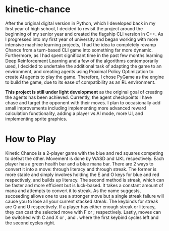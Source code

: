 # kinetic-chance

After the original digital version in Python, which I developed back in my first year of high school, I decided to revisit the project 
around the beginning of my senior year and created the flagship CLI version in C++. As I progressed into my first year of university and began working
with more intensive machine learning projects, I had the idea to completely revamp Chance from a turn-based CLI game into something far
more dynamic. Furthermore, as I had spent significant time in the past few months learning Deep Reinforcement Learning and a few of the
algorithms contemporarily used, I decided to undertake the additional task of adapting the game to an environment, and creating agents
using Proximal Policy Optimization to create AI agents to play the game. Therefore, I chose PyGame as the engine to build the game, due to its
ease of compatibility as an RL environment.

**This project is still under light development** as the original goal of creating the agents has been achieved. Currently, the agent checkpoints I have chase 
and target the opponent with their moves. I plan to occasionally add small improvements including implementing more advanced reward calculation functionality, 
adding a player vs AI mode, more UI, and implementing sprite graphics.

# How to Play

Kinetic Chance is a 2-player game with the blue and red squares competing to defeat the other. Movement is done by WASD and IJKL respectively. 
Each player has a green health bar and a blue mana bar.
There are 2 ways to convert it into a move: through literacy and through streak. The former is more stable and simply involves holding the E and O keys for
blue and red respectively, and builds up literacy. The second method is streak, which can be faster and more efficient but is luck-based. It takes a constant
amount of mana and attempts to convert it to streak. As the name suggests, succeeding allows one to use a stronger move but a single streak failure will cause
you to lose all your current stacked streak. The keybinds for streak are Q and U respectively. If a player has either enough streak or literacy, they can
cast the selected move with F or ; respectively. Lastly, moves can be switched with C and X or , and . where the first keybind cycles left and the second
cycles right.
